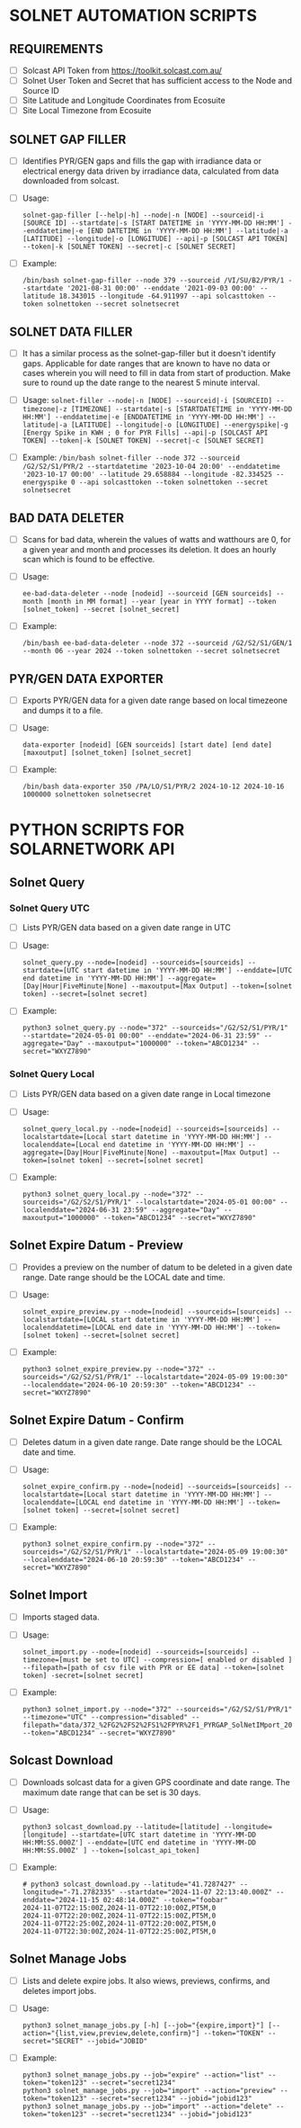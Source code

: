 # SOLNET AUTOMATION SCRIPTS

## REQUIREMENTS

- [ ] Solcast API Token from https://toolkit.solcast.com.au/
- [ ] Solnet User Token and Secret that has sufficient access to the Node and Source ID
- [ ] Site Latitude and Longitude Coordinates from Ecosuite
- [ ] Site Local Timezone from Ecosuite

## SOLNET GAP FILLER

- [ ] Identifies PYR/GEN gaps and fills the gap with irradiance data or electrical energy data driven by irradiance data, calculated from data downloaded from solcast.

- [ ] Usage:		
	```
	solnet-gap-filler [--help|-h] --node|-n [NODE] --sourceid|-i [SOURCE ID] --startdate|-s [START DATETIME in 'YYYY-MM-DD HH:MM'] --enddatetime|-e [END DATETIME in 'YYYY-MM-DD HH:MM'] --latitude|-a [LATITUDE] --longitude|-o [LONGITUDE] --api|-p [SOLCAST API TOKEN] --token|-k [SOLNET TOKEN] --secret|-c [SOLNET SECRET]
	```

- [ ] Example: 	
	```
	/bin/bash solnet-gap-filler --node 379 --sourceid /VI/SU/B2/PYR/1 --startdate '2021-08-31 00:00' --enddate '2021-09-03 00:00' --latitude 18.343015 --longitude -64.911997 --api solcasttoken --token solnettoken --secret solnetsecret
	```
## SOLNET DATA FILLER

- [ ] It has a similar process as the solnet-gap-filler but it doesn't identify gaps. Applicable for date ranges that are known to have no data or cases wherein you will need to fill in data from start of production. Make sure to round up the date range to the nearest 5 minute interval.

- [ ] Usage:
        ```
        solnet-filler --node|-n [NODE] --sourceid|-i [SOURCEID] --timezone|-z [TIMEZONE] --startdate|-s [STARTDATETIME in 'YYYY-MM-DD HH:MM'] --enddatetime|-e [ENDDATETIME in 'YYYY-MM-DD HH:MM'] --latitude|-a [LATITUDE] --longitude|-o [LONGITUDE] --energyspike|-g [Energy Spike in KWH ; 0 for PYR Fills] --api|-p [SOLCAST API TOKEN] --token|-k [SOLNET TOKEN] --secret|-c [SOLNET SECRET]
        ```

- [ ] Example:
        ```
        /bin/bash solnet-filler --node 372 --sourceid /G2/S2/S1/PYR/2 --startdatetime '2023-10-04 20:00' --enddatetime '2023-10-17 00:00' --latitude 29.658884 --longitude -82.334525 --energyspike 0 --api solcasttoken --token solnettoken --secret solnetsecret
        ```

## BAD DATA DELETER
		
- [ ] Scans for bad data, wherein the values of watts and watthours are 0, for a given year and month and processes its deletion. It does an hourly scan which is found to be effective. 

- [ ] Usage:          
	```
	ee-bad-data-deleter --node [nodeid] --sourceid [GEN sourceids] --month [month in MM format] --year [year in YYYY format] --token [solnet_token] --secret [solnet_secret]
	```

- [ ] Example:       
	```
	/bin/bash ee-bad-data-deleter --node 372 --sourceid /G2/S2/S1/GEN/1 --month 06 --year 2024 --token solnettoken --secret solnetsecret
	```

## PYR/GEN DATA EXPORTER

- [ ] Exports PYR/GEN data for a given date range based on local timezeone and dumps it to a file.

- [ ] Usage:		
	```
	data-exporter [nodeid] [GEN sourceids] [start date] [end date] [maxoutput] [solnet_token] [solnet_secret]
	```

- [ ] Example:
	```	
	/bin/bash data-exporter 350 /PA/LO/S1/PYR/2 2024-10-12 2024-10-16 1000000 solnettoken solnetsecret
	```

# PYTHON SCRIPTS FOR SOLARNETWORK API

## Solnet Query 

### Solnet Query UTC
		
- [ ] Lists PYR/GEN data based on a given date range in UTC
		
- [ ] Usage:		
	```
	solnet_query.py --node=[nodeid] --sourceids=[sourceids] --startdate=[UTC start datetime in 'YYYY-MM-DD HH:MM'] --enddate=[UTC end datetime in 'YYYY-MM-DD HH:MM'] --aggregate=[Day|Hour|FiveMinute|None] --maxoutput=[Max Output] --token=[solnet token] --secret=[solnet secret]
	```
		
- [ ] Example:
	```
	python3 solnet_query.py --node="372" --sourceids="/G2/S2/S1/PYR/1" --startdate="2024-05-01 00:00" --enddate="2024-06-31 23:59" --aggregate="Day" --maxoutput="1000000" --token="ABCD1234" --secret="WXYZ7890"
	```

### Solnet Query Local

- [ ] Lists PYR/GEN data based on a given date range in Local timezone
                
- [ ] Usage:          
	```
	solnet_query_local.py --node=[nodeid] --sourceids=[sourceids] --localstartdate=[Local start datetime in 'YYYY-MM-DD HH:MM'] --localenddate=[Local end datetime in 'YYYY-MM-DD HH:MM'] --aggregate=[Day|Hour|FiveMinute|None] --maxoutput=[Max Output] --token=[solnet token] --secret=[solnet secret]
	```                

- [ ] Example:        
	```
	python3 solnet_query_local.py --node="372" --sourceids="/G2/S2/S1/PYR/1" --localstartdate="2024-05-01 00:00" --localenddate="2024-06-31 23:59" --aggregate="Day" --maxoutput="1000000" --token="ABCD1234" --secret="WXYZ7890"
	```

## Solnet Expire Datum - Preview

- [ ] Provides a preview on the number of datum to be deleted in a given date range. Date range should be the LOCAL date and time.
		
- [ ] Usage: 		
	```
	solnet_expire_preview.py --node=[nodeid] --sourceids=[sourceids] --localstartdate=[LOCAL start datetime in 'YYYY-MM-DD HH:MM'] --localenddatetime=[LOCAL end date in 'YYYY-MM-DD HH:MM'] --token=[solnet token] --secret=[solnet secret]
	```

- [ ] Example:	
	```
	python3 solnet_expire_preview.py --node="372" --sourceids="/G2/S2/S1/PYR/1" --localstartdate="2024-05-09 19:00:30" --localenddate="2024-06-10 20:59:30" --token="ABCD1234" --secret="WXYZ7890"
	```

## Solnet Expire Datum - Confirm

- [ ] Deletes datum in a given date range. Date range should be the LOCAL date and time.

- [ ] Usage:          
	```
	solnet_expire_confirm.py --node=[nodeid] --sourceids=[sourceids] --localstartdate=[Local start datetime in 'YYYY-MM-DD HH:MM'] --localenddate=[LOCAL end datetime in 'YYYY-MM-DD HH:MM'] --token=[solnet token] --secret=[solnet secret]
	```		

- [ ] Example:        
	```
	python3 solnet_expire_confirm.py --node="372" --sourceids="/G2/S2/S1/PYR/1" --localstartdate="2024-05-09 19:00:30" --localenddate="2024-06-10 20:59:30" --token="ABCD1234" --secret="WXYZ7890"
	```
	
## Solnet Import

- [ ] Imports staged data.
		
- [ ] Usage:		
	```
	solnet_import.py --node=[nodeid] --sourceids=[sourceids] --timezone=[must be set to UTC] --compression=[ enabled or disabled ] --filepath=[path of csv file with PYR or EE data] --token=[solnet token] -secret=[solnet secret]
	```		

- [ ] Example: 	
	```
	python3 solnet_import.py --node="372" --sourceids="/G2/S2/S1/PYR/1" --timezone="UTC" --compression="disabled" --filepath="data/372_%2FG2%2FS2%2FS1%2FPYR%2F1_PYRGAP_SolNetIMport_20240915_120914.csv" --token="ABCD1234" --secret="WXYZ7890"
	```

## Solcast Download
		
- [ ]	Downloads solcast data for a given GPS coordinate and date range. The maximum date range that can be set is 30 days.

- [ ] 	Usage:
	```
	python3 solcast_download.py --latitude=[latitude] --longitude=[longitude] --startdate=[UTC start datetime in 'YYYY-MM-DD HH:MM:SS.000Z'] --enddate=[UTC end datetime in 'YYYY-MM-DD HH:MM:SS.000Z' ] --token=[solcast_api_token]
	```

- [ ] 	Example:	
	```
	# python3 solcast_download.py --latitude="41.7287427" --longitude="-71.2782335" --startdate="2024-11-07 22:13:40.000Z" --enddate="2024-11-15 02:48:14.000Z" --token="foobar"
	2024-11-07T22:15:00Z,2024-11-07T22:10:00Z,PT5M,0
	2024-11-07T22:20:00Z,2024-11-07T22:15:00Z,PT5M,0
	2024-11-07T22:25:00Z,2024-11-07T22:20:00Z,PT5M,0
	2024-11-07T22:30:00Z,2024-11-07T22:25:00Z,PT5M,0

	```

## Solnet Manage Jobs
		
- [ ] 	Lists and delete expire jobs. It also wiews, previews, confirms, and deletes import jobs.   

- [ ]	Usage:		
	```
	python3 solnet_manage_jobs.py [-h] [--job="{expire,import}"] [--action="{list,view,preview,delete,confirm}"] --token="TOKEN" --secret="SECRET" --jobid="JOBID"
	```

- [ ]	Example:        
	```
	python3 solnet_manage_jobs.py --job="expire" --action="list" --token="token123" --secret="secret1234"
	python3 solnet_manage_jobs.py --job="import" --action="preview" --token="token123" --secret="secret1234" --jobid="jobid123"
	python3 solnet_manage_jobs.py --job="import" --action="delete" --token="token123" --secret="secret1234" --jobid="jobid123"
	```
